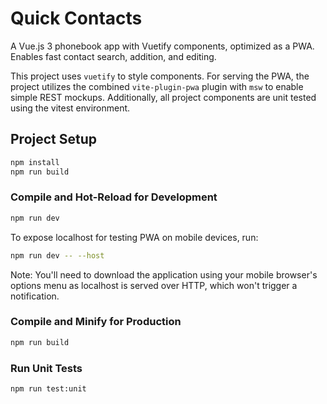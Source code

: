 # Quick Contacts

A Vue.js 3 phonebook app with Vuetify components, optimized as a PWA. Enables fast contact search, addition, and editing.

This project uses `vuetify` to style components. For serving the PWA, the project utilizes the combined `vite-plugin-pwa` plugin with `msw` to enable simple REST mockups. Additionally, all project components are unit tested using the vitest environment.

## Project Setup

```sh
npm install
npm run build
```

### Compile and Hot-Reload for Development

```sh
npm run dev
```

To expose localhost for testing PWA on mobile devices, run:

```sh
npm run dev -- --host
```

Note: You'll need to download the application using your mobile browser's options menu as localhost is served over HTTP, which won't trigger a notification.

### Compile and Minify for Production

```sh
npm run build
```

### Run Unit Tests

```sh
npm run test:unit
```
